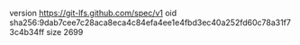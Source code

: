 version https://git-lfs.github.com/spec/v1
oid sha256:9dab7cee7c28aca8eca4c84efa4ee1e4fbd3ec40a252fd60c78a31f73c4b34ff
size 2699
